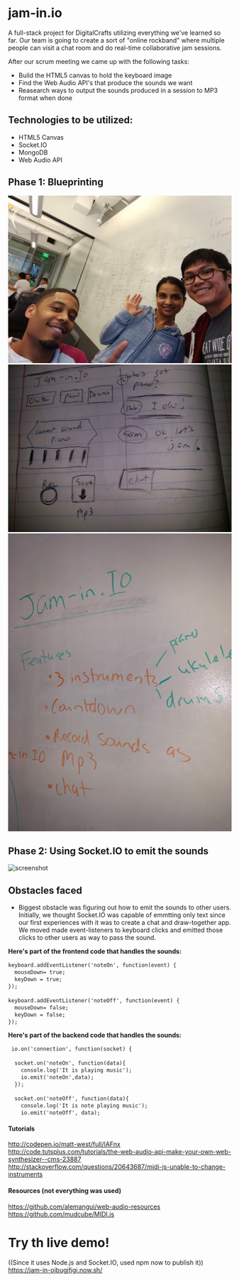 # jam-in.io
A full-stack project for DigitalCrafts utilizing everything we've learned so far. Our team is going to create a sort of "online rockband" where multiple people can visit a chat room and do real-time collaborative jam sessions.

After our scrum meeting we came up with the following tasks:
* Build the HTML5 canvas to hold the keyboard image
* Find the Web Audio API's that produce the sounds we want
* Reasearch ways to output the sounds produced in a session to MP3 format when done

## Technologies to be utilized:
* HTML5 Canvas
* Socket.IO
* MongoDB
* Web Audio API


## Phase 1: Blueprinting
![screenshot](team.jpg)
![screenshot](mockup.jpg)
![screenshot](scrum1.jpg)

## Phase 2: Using Socket.IO to emit the sounds
![screenshot](mvp2.jpg)

## Obstacles faced
* Biggest obstacle was figuring out how to emit the sounds to other users. Initially, we thought Socket.IO was capable of emmtting only text since our first experiences with it was to create a chat and draw-together app. We moved made event-listeners to keyboard clicks and emitted those clicks to other users as  way to pass the sound.

**Here's part of the frontend code that handles the sounds:**
```
keyboard.addEventListener('noteOn', function(event) {
  mouseDown= true;
  keyDown = true;
});

keyboard.addEventListener('noteOff', function(event) {
  mouseDown= false;
  keyDown = false;
});
```

**Here's part of the backend code that handles the sounds:**
```
 io.on('connection', function(socket) {

  socket.on('noteOn', function(data){
    console.log('It is playing music');
    io.emit('noteOn',data);
  });

  socket.on('noteOff', function(data){
    console.log('It is note playing music');
    io.emit('noteOff', data);
```



#### Tutorials
http://codepen.io/matt-west/full/lAFnx
http://code.tutsplus.com/tutorials/the-web-audio-api-make-your-own-web-synthesizer--cms-23887
http://stackoverflow.com/questions/20643687/midi-js-unable-to-change-instruments

#### Resources (not everything was used)
https://github.com/alemangui/web-audio-resources
https://github.com/mudcube/MIDI.js



# Try th live demo!
((Since it uses Node.js and Socket.IO, used npm now to publish it))
<https://jam-in-ojbugjfigi.now.sh/>
